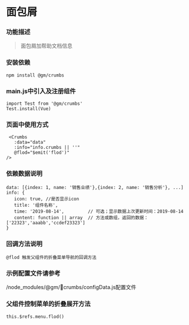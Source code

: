 # 面包屑

### 功能描述

> 面包屑加帮助文档信息

### 安装依赖

```
npm install @gm/crumbs
```

### main.js中引入及注册组件

```
import Test from '@gm/crumbs'
Test.install(Vue)
```

### 页面中使用方式

```
 <Crumbs
   :data="data"
   :info="info.crumbs || ''"
   @flod="$emit('flod')"
/>
 ```

### 依赖数据说明

 ```
 data: [{index: 1, name: '销售业绩'},{index: 2, name: '销售分析'}, ...]
 info: {
    icon: true, //是否显示icon
    title: '组件名称',
    time: '2019-08-14',         // 可选；显示数据上次更新时间：2019-08-14
    content: function || array  // 方法或数组，返回的数据：['22323','aaabb','ccdef23323']
 }
```

### 回调方法说明

```
@flod 触发父组件的折叠菜单导航的回调方法
 ```

### 示例配置文件请参考

/node_modules/@gm/crumbs/configData.js配置文件

### 父组件控制菜单的折叠展开方法

```
this.$refs.menu.flod()
```